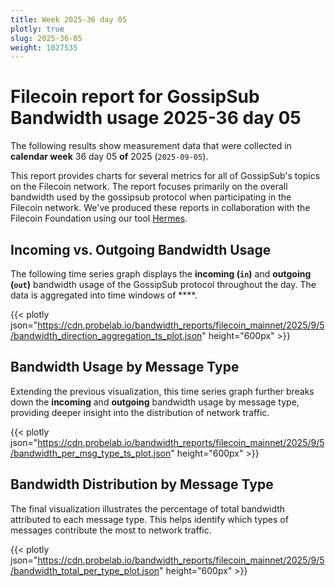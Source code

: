 ```yaml
---
title: Week 2025-36 day 05
plotly: true
slug: 2025-36-05
weight: 1027535
---
```


# Filecoin report for GossipSub Bandwidth usage 2025-36 day 05

The following results show measurement data that were collected in **calendar week** 36  day 05 **of** 
2025 (`2025-09-05`).

This report provides charts for several metrics for all of GossipSub's topics on the Filecoin network.
The report focuses primarily on the overall bandwidth used by the gossipsub protocol when participating in the Filecoin network.
We've produced these reports in collaboration with the Filecoin Foundation using our tool [Hermes](/tools/hermes/).

## Incoming vs. Outgoing Bandwidth Usage
The following time series graph displays the **incoming (`in`)** and **outgoing (`out`)** bandwidth usage of the GossipSub protocol throughout the day. The data is aggregated into time windows of ****.

{{< plotly json="https://cdn.probelab.io/bandwidth_reports/filecoin_mainnet/2025/9/5/bandwidth_direction_aggregation_ts_plot.json" height="600px" >}}

## Bandwidth Usage by Message Type
Extending the previous visualization, this time series graph further breaks down the **incoming** and **outgoing** bandwidth usage by message type, providing deeper insight into the distribution of network traffic.

{{< plotly json="https://cdn.probelab.io/bandwidth_reports/filecoin_mainnet/2025/9/5/bandwidth_per_msg_type_ts_plot.json" height="600px" >}}

## Bandwidth Distribution by Message Type
The final visualization illustrates the percentage of total bandwidth attributed to each message type. This helps identify which types of messages contribute the most to network traffic.

{{< plotly json="https://cdn.probelab.io/bandwidth_reports/filecoin_mainnet/2025/9/5/bandwidth_total_per_type_plot.json" height="600px" >}}
